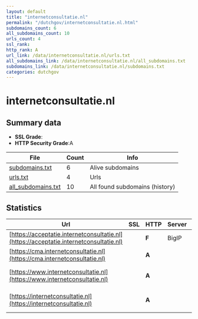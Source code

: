 ```yaml
---
layout: default
title: "internetconsultatie.nl"
permalink: "/dutchgov/internetconsultatie.nl.html"
subdomains_count: 6
all_subdomains_count: 10
urls_count: 4
ssl_rank: 
http_rank: A
url_link: /data/internetconsultatie.nl/urls.txt
all_subdomains_link: /data/internetconsultatie.nl/all_subdomains.txt
subdomains_link: /data/internetconsultatie.nl/subdomains.txt
categories: dutchgov
---
```



# internetconsultatie.nl
## Summary data


 - **SSL Grade**:
 - **HTTP Security Grade**:A


| File       | Count | Info |
|------------|-------|------|
|[subdomains.txt](/data/internetconsultatie.nl/subdomains.txt)|6|Alive subdomains|
|[urls.txt](/data/internetconsultatie.nl/urls.txt)|4|Urls|
|[all_subdomains.txt](/data/internetconsultatie.nl/all_subdomains.txt)|10|All found subdomains (history)|


## Statistics


| Url | SSL | HTTP | Server | Cookie | HSTS | CORS | CTO | CSP | XFO | XXP | RP |FP| Tech |Title |
|--------|-------|-------|------|------|------|------|------|------|------|------|------|------|------|------|
|[https://acceptatie.internetconsultatie.nl](https://acceptatie.internetconsultatie.nl)| | **F**|BigIP| | | | | | | | :white_check_mark: | |F5 BigIP||
|[https://cma.internetconsultatie.nl](https://cma.internetconsultatie.nl)| | **A**|| |:white_check_mark: | | | :white_check_mark:| :white_check_mark: | :white_check_mark: | :white_check_mark: | |HSTS|Object moved|
|[https://www.internetconsultatie.nl](https://www.internetconsultatie.nl)| | **A**||:white_check_mark: |:white_check_mark: | | |:warning: | :white_check_mark: | :white_check_mark: | :white_check_mark: | |HSTS Microsoft ASP.NET|Overheid.nl | Co...|
|[https://internetconsultatie.nl](https://internetconsultatie.nl)| | **A**||:white_check_mark: |:white_check_mark: | | |:warning: | :white_check_mark: | :white_check_mark: | :white_check_mark: | |HSTS Microsoft ASP.NET|Overheid.nl | Co...|

